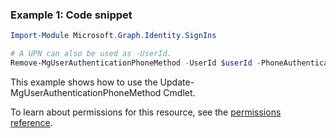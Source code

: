 ### Example 1: Code snippet

```powershellImport-Module Microsoft.Graph.Identity.SignIns

# A UPN can also be used as -UserId.
Remove-MgUserAuthenticationPhoneMethod -UserId $userId -PhoneAuthenticationMethodId $phoneAuthenticationMethodId
```
This example shows how to use the Update-MgUserAuthenticationPhoneMethod Cmdlet.
To learn about permissions for this resource, see the [permissions reference](/graph/permissions-reference).

